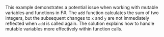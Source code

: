This example demonstrates a potential issue when working with mutable variables and functions in F#. The `add` function calculates the sum of two integers, but the subsequent changes to `x` and `y` are not immediately reflected when `add` is called again.  The solution explains how to handle mutable variables more effectively within function calls.